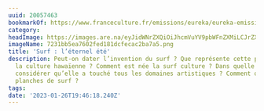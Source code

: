 ```yaml
---
uuid: 20057463
bookmarkOf: https://www.franceculture.fr/emissions/eureka/eureka-emission-du-mardi-24-aout-2021
category: 
headImage: https://images.are.na/eyJidWNrZXQiOiJhcmVuYV9pbWFnZXMiLCJrZXkiOiIyMDA1NzQ2My9vcmlnaW5hbF83MjMxYmI1ZWE3NjAyZmVkMTgxZGNmZWNhYzJiYTdhNS5wbmciLCJlZGl0cyI6eyJyZXNpemUiOnsid2lkdGgiOjEyMDAsImhlaWdodCI6MTIwMCwiZml0IjoiaW5zaWRlIiwid2l0aG91dEVubGFyZ2VtZW50Ijp0cnVlfSwid2VicCI6eyJxdWFsaXR5Ijo5MH0sImpwZWciOnsicXVhbGl0eSI6OTB9LCJyb3RhdGUiOm51bGx9fQ==?bc=0
imageName: 7231bb5ea7602fed181dcfecac2ba7a5.png
title: 'Surf : l’éternel été'
description: Peut-on dater l’invention du surf ? Que représente cette pratique dans
  la culture hawaïenne ? Comment est née la surf culture ? Dans quelle mesure peut-on
  considérer qu’elle a touché tous les domaines artistiques ? Comment ont évolué les
  planches de surf ?
tags: 
date: '2023-01-26T19:46:18.240Z'
---
```

